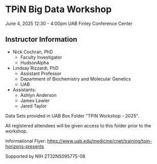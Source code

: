 # TPiN Big Data Workshop
June 4, 2025 12:30 - 4:00pm
UAB Finley Conference Center

## Instructor Information
- Nick Cochran, PhD
  - Faculty Investigator
  - HudsonAlpha
- Lindsay Rizzardi, PhD
  - Assistant Professor
  - Department of Biochemistry and Molecular Genetics
  - UAB
- Assistants:
  - Ashlyn Anderson
  - James Lawler
  - Jared Taylor

Data Sets provided in UAB Box Folder "TPiN Workshop - 2025".

All registered attendees will be given access to this folder prior to the workshop.

Informational Flyer:
https://www.uab.edu/medicine/cnet/training/tpin-horizons-presents 

Supported by NIH 2T32NS095775-08
